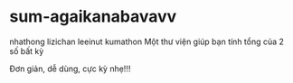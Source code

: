 # sum-agaikanabavavv
nhathong
lizichan
leeinut
kumathon
Một thư viện giúp bạn tính tổng của 2 số bất kỳ

Đơn giản, dễ dùng, cực kỳ nhẹ!!!
